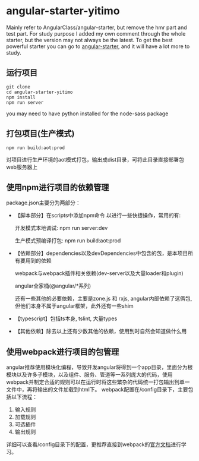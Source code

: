 # angular-starter-yitimo
Mainly refer to AngularClass/angular-starter, but remove the hmr part and test part.
For study purpose I added my own comment through the whole starter, but the version may not always be the latest.
To get the best powerful starter you can go to [angular-starter](https://github.com/AngularClass/angular-starter "AngularClass/angular-starter"), and it will have a lot more to study.

## 运行项目
    git clone
    cd angular-starter-yitimo
    npm install
    npm run server
you may need to have python installed for the node-sass package

## 打包项目(生产模式)
    npm run build:aot:prod
对项目进行生产环境的aot模式打包，输出成dist目录，可将此目录直接部署包web服务器上

## 使用npm进行项目的依赖管理
package.json主要分为两部分：
* 【脚本部分】在scripts中添加npm命令 以进行一些快捷操作，常用的有: 

    开发模式本地调试: npm run server:dev

    生产模式预编译打包: npm run build:aot:prod
* 【依赖部分】dependencies以及devDependencies中包含的包，是本项目所有要用到的依赖

    webpack与webpack插件相关依赖(dev-server以及大量loader和plugin)

    angular全家桶(@angular/*系列)

    还有一些其他的必要依赖，主要是zone.js 和 rxjs, angular内部依赖了这俩包, 但他们本身不属于angular框架，此外还有一些shim
* 【typescript】包括ts本身, tslint, 大量types
* 【其他依赖】除去以上还有少数其他的依赖，使用到时自然会知道做什么用

## 使用webpack进行项目的包管理
angular推荐使用模块化编程，导致开发angular将得到一个app目录，里面分为根模块以及许多子模块，以及组件、服务、管道等一系列庞大的代码，使用webpack并制定合适的规则可以在运行时将这些繁杂的代码统一打包输出到单一文件中，再将输出的文件加载到html下。
webpack配置在/config目录下，主要包括以下流程：
1. 输入规则
2. 加载规则
3. 可选插件
4. 输出规则

详细可以查看/config目录下的配置，更推荐直接到webpack的[官方文档](https://doc.webpack-china.org/)进行学习。